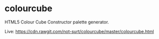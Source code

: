 # colourcube
HTML5 Colour Cube Constructor palette generator.

Live: https://cdn.rawgit.com/not-surt/colourcube/master/colourcube.html
